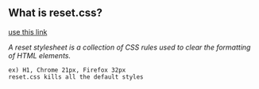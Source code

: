 ## What is reset.css?

[use this link](https://meyerweb.com/eric/tools/css/reset/)

*A reset stylesheet is a collection of CSS rules used to clear the formatting of HTML elements.*

```
ex) H1, Chrome 21px, Firefox 32px
reset.css kills all the default styles
```